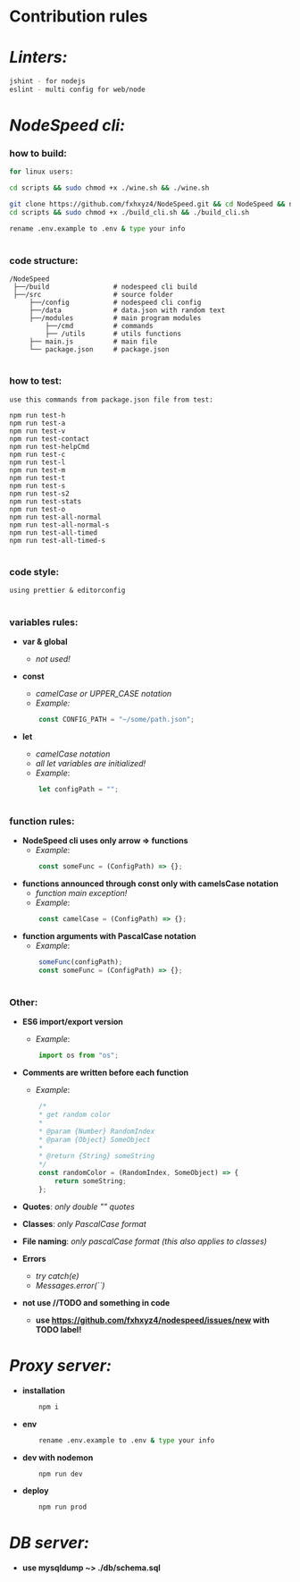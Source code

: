 # Contribution rules

# _Linters:_
```sh
jshint - for nodejs
eslint - multi config for web/node
```

# _NodeSpeed cli:_

### how to build:

```sh
for linux users:

cd scripts && sudo chmod +x ./wine.sh && ./wine.sh
```

```sh
git clone https://github.com/fxhxyz4/NodeSpeed.git && cd NodeSpeed && npm i &&
cd scripts && sudo chmod +x ./build_cli.sh && ./build_cli.sh
```

```sh
rename .env.example to .env & type your info
```

#

### code structure:
```
/NodeSpeed
 ├──/build                # nodespeed cli build
 ├──/src                  # source folder
     ├──/config           # nodespeed cli config
     ├──/data             # data.json with random text
     ├──/modules          # main program modules
         ├──/cmd          # commands
         ├── /utils       # utils functions
     ├── main.js          # main file
     └── package.json     # package.json
```

#

### how to test:
```
use this commands from package.json file from test:

npm run test-h
npm run test-a
npm run test-v
npm run test-contact
npm run test-helpCmd
npm run test-c
npm run test-l
npm run test-m
npm run test-t
npm run test-s
npm run test-s2
npm run test-stats
npm run test-o
npm run test-all-normal
npm run test-all-normal-s
npm run test-all-timed
npm run test-all-timed-s
```

#

### code style:
```
using prettier & editorconfig
```

#

### variables rules:

+ __var & global__
    + _not used!_

+ __const__
    + _camelCase or UPPER_CASE notation_
    + _Example:_
    ```js
        const CONFIG_PATH = "~/some/path.json";
    ```

+ __let__
    + _camelCase notation_
    + _all let variables are initialized!_
    + _Example_:
    ```js
        let configPath = "";
    ```

#

### function rules:
+ __NodeSpeed cli uses only arrow => functions__
    + _Example_:
    ```js
        const someFunc = (ConfigPath) => {};
    ```
+ __functions announced through const only with camelsCase notation__
    + _function main exception!_
    + _Example_:
    ```js
        const camelCase = (ConfigPath) => {};
    ```
+ __function arguments with PascalCase notation__
    + _Example_:
    ```js
        someFunc(configPath);
        const someFunc = (ConfigPath) => {};
    ```

#

### Other:
+  __ES6 import/export version__
    + _Example_:
    ```js
        import os from "os";
    ```
+ __Comments are written before each function__
    + _Example_:
    ```js
        /*
        * get random color
        *
        * @param {Number} RandomIndex
        * @param {Object} SomeObject
        *
        * @return {String} someString
        */
        const randomColor = (RandomIndex, SomeObject) => {
            return someString;
        };
    ```

+ __Quotes__: _only double "" quotes_

+ __Classes__: _only PascalCase format_

+ __File naming__: _only pascalCase format (this also applies to classes)_

+ __Errors__
    + _try catch(e)_
    + _Messages.error(``)_

+ __not use //TODO and something in code__
    +  __use https://github.com/fxhxyz4/nodespeed/issues/new with TODO label!__
 
# _Proxy server:_
+ __installation__
    ```sh
        npm i
    ```

+ __env__
    ```sh
        rename .env.example to .env & type your info
    ```

+ __dev with nodemon__
    ```sh
        npm run dev
    ```

+ __deploy__
    ```sh
        npm run prod
    ```

# _DB server:_
+ __use mysqldump ~> ./db/schema.sql__
